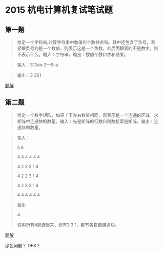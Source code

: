 # 2015 杭电计算机复试笔试题

## 第一题

>给定一个字符串,计算字符串中数值的个数并求和。其中还包含了负号，若紧跟负号的是一个数值，则表示这是一个负数，若后面跟着的不是数字，则不表示什么。输入：字符串。输出：数值个数和求和结果。 

>输入：312ab-2—9–a 

>输出：3 301 

[题解]()


## 第二题

>给定一个数字矩阵，如果上下左右数值相同，则表示是一个连通的区域。求矩阵中连通块的数量。输入：先是矩阵的行数和列数接着是矩阵。输出：连通块的数量。

>输入：
>
>5 6 
>
>4 4 4 4 4 4 
>
>4 2 3 3 1 4 
>
>4 2 2 3 1 4 
>
>4 2 3 3 1 4 
>
>4 4 4 4 4 4 

>输出 
>
>4 
>
>说明所有4能连起来，还有2 3 1，都有各自能连通块。

[题解]()

涂色问题？
DFS？

